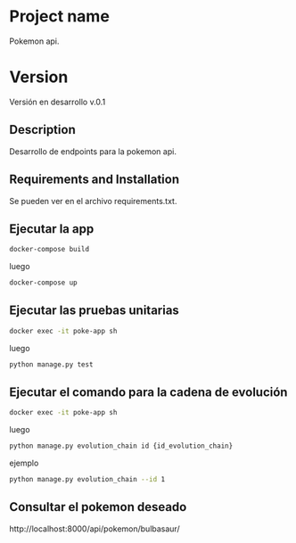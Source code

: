 # Project name

Pokemon api.

# Version 

Versión en desarrollo v.0.1

## Description

Desarrollo de endpoints para la pokemon api.

## Requirements and Installation

Se pueden ver en el archivo requirements.txt.

## Ejecutar la app

```bash
docker-compose build
```

luego

```bash
docker-compose up
```

## Ejecutar las pruebas unitarias

```bash
docker exec -it poke-app sh

```

luego

```bash
python manage.py test
```

## Ejecutar el comando para la cadena de evolución

```bash
docker exec -it poke-app sh

```

luego

```bash
python manage.py evolution_chain id {id_evolution_chain}
```

ejemplo 

```bash
python manage.py evolution_chain --id 1
```

## Consultar el pokemon deseado


http://localhost:8000/api/pokemon/bulbasaur/